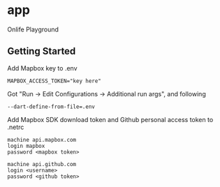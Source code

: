 # app

Onlife Playground

## Getting Started

Add Mapbox key to .env

```
MAPBOX_ACCESS_TOKEN="key here"
```

Got "Run -> Edit Configurations -> Additional run args", and following 

```
--dart-define-from-file=.env
```


Add Mapbox SDK download token and Github personal access token to .netrc

```
machine api.mapbox.com
login mapbox
password <mapbox token>

machine api.github.com
login <username>
password <github token>
```
